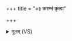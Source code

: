 +++
title = "०३ करम्भं कृत्वा"

+++
<details><summary>मूलम् (VS)</summary>

क॑र॒म्भं कृ॒त्वा ति॒र्यं॑ पीबस्पा॒कमु॑दार॒थिम्। क्षु॒धा किल॑ त्वा दुष्टनो जक्षि॒वान्त्स न रू॑रुपः ॥
</details>